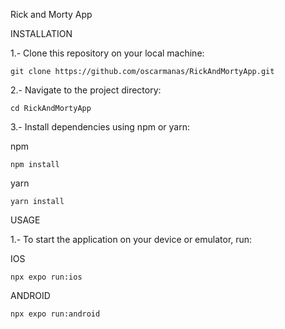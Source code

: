 Rick and Morty App

INSTALLATION

1.- Clone this repository on your local machine:

    git clone https://github.com/oscarmanas/RickAndMortyApp.git

2.- Navigate to the project directory:

    cd RickAndMortyApp

3.- Install dependencies using npm or yarn:

  npm
  
    npm install

  yarn

    yarn install


USAGE

1.- To start the application on your device or emulator, run:

IOS
    
    npx expo run:ios

ANDROID
   
    npx expo run:android
